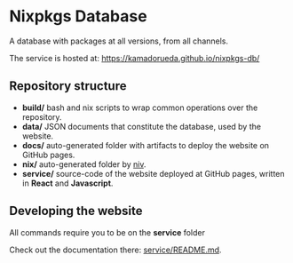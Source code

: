 # Nixpkgs Database

A database with packages at all versions, from all channels.

The service is hosted at: https://kamadorueda.github.io/nixpkgs-db/

## Repository structure

- **build/** bash and nix scripts to wrap common operations over the repository.
- **data/** JSON documents that constitute the database, used by the website.
- **docs/** auto-generated folder with artifacts to deploy the website on GitHub pages.
- **nix/** auto-generated folder by [niv](https://github.com/nmattia/niv).
- **service/** source-code of the website deployed at GitHub pages,
  written in **React** and **Javascript**.

## Developing the website

All commands require you to be on the **service** folder

Check out the documentation there: [service/README.md](./service/README.md).
